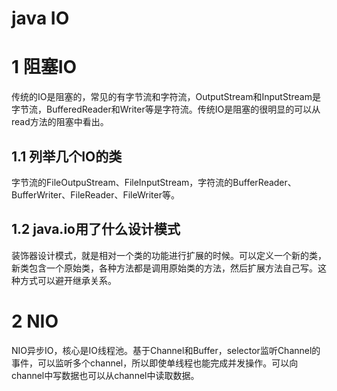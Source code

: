 # java IO
# 1 阻塞IO
传统的IO是阻塞的，常见的有字节流和字符流，OutputStream和InputStream是字节流，BufferedReader和Writer等是字符流。传统IO是阻塞的很明显的可以从read方法的阻塞中看出。
## 1.1 列举几个IO的类
字节流的FileOutpuStream、FileInputStream，字符流的BufferReader、BufferWriter、FileReader、FileWriter等。
## 1.2 java.io用了什么设计模式
装饰器设计模式，就是相对一个类的功能进行扩展的时候。可以定义一个新的类，新类包含一个原始类，各种方法都是调用原始类的方法，然后扩展方法自己写。这种方式可以避开继承关系。
# 2 NIO
NIO异步IO，核心是IO线程池。基于Channel和Buffer，selector监听Channel的事件，可以监听多个channel，所以即使单线程也能完成并发操作。可以向channel中写数据也可以从channel中读取数据。